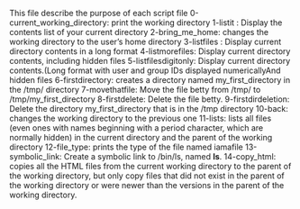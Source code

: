 This file describe the purpose of each script file
0-current_working_directory:   print the working directory
1-listit : Display the contents list of your current directory
2-bring_me_home: changes the working directory to the user’s home directory
3-listfiles : Display current directory contents in a long format
4-listmorefiles: Display current directory contents, including hidden files
5-listfilesdigitonly: Display current directory contents.(Long format with user and group IDs displayed numericallyAnd hidden files
6-firstdirectory:  creates a directory named my_first_directory in the /tmp/ directory 
7-movethatfile: Move the file betty from /tmp/ to /tmp/my_first_directory
8-firstdelete: Delete the file betty.
9-firstdirdeletion: Delete the directory my_first_directory that is in the /tmp directory
10-back: changes the working directory to the previous one
11-lists: lists all files (even ones with names beginning with a period character, which are normally hidden) in the current directory and the parent of the working directory
12-file_type: prints the type of the file named iamafile
13-symbolic_link: Create a symbolic link to /bin/ls, named __ls__.
14-copy_html: copies all the HTML files from the current working directory to the parent of the working directory, but only copy files that did not exist in the parent of the working directory or were newer than the versions in the parent of the working directory.
